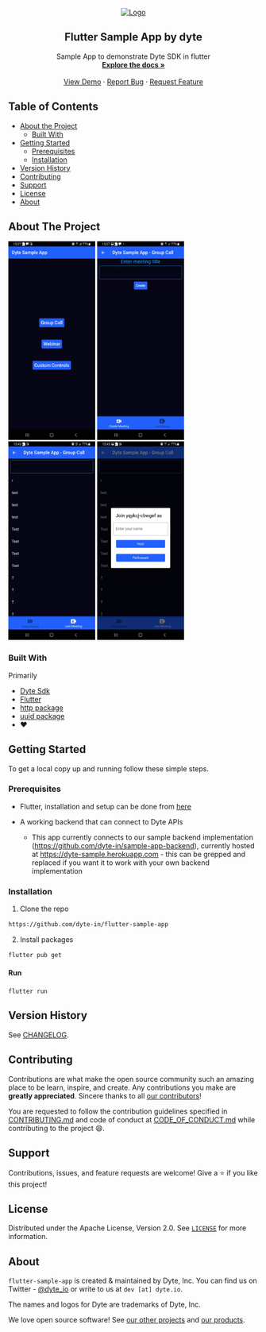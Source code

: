<!-- PROJECT LOGO -->
<p align="center">
  <a href="https://dyte.io">
    <img src="https://dyte-uploads.s3.ap-south-1.amazonaws.com/dyte-logo-dark.svg" alt="Logo" width="80">
  </a>

  <h2 align="center">Flutter Sample App by dyte</h3>

  <p align="center">
   Sample App to demonstrate Dyte SDK in flutter
    <br />
    <a href="https://docs.dyte.io/flutter/quickstart"><strong>Explore the docs »</strong></a>
    <br />
    <br />
    <a href="https://app.dyte.io">View Demo</a>
    ·
    <a href="https://github.com/dyte-in/docs-template/issues">Report Bug</a>
    ·
    <a href="https://github.com/dyte-in/docs-template/issues">Request Feature</a>
  </p>
</p>

<!-- TABLE OF CONTENTS -->

## Table of Contents

- [About the Project](#about-the-project)
  - [Built With](#built-with)
- [Getting Started](#getting-started)
  - [Prerequisites](#prerequisites)
  - [Installation](#installation)
- [Version History](#version-history)
- [Contributing](#contributing)
- [Support](#support)
- [License](#license)
- [About](#about)

<!-- ABOUT THE PROJECT -->

## About The Project

<img src="./static/ss-1.jpeg" width=175 height=400> <img src="./static/ss-2.jpeg" width=175 height=400> <img src="./static/ss-3.jpeg" width=175 height=400> <img src="./static/ss-4.jpeg" width=175 height=400>

### Built With

Primarily

- [Dyte Sdk](https://pub.dev/packages/dyte_client)
- [Flutter](https://flutter.dev/)
- [http package](https://pub.dev/packages/http)
- [uuid package](https://pub.dev/packages/uuid)
- :heart:

<!-- GETTING STARTED -->

## Getting Started

To get a local copy up and running follow these simple steps.

### Prerequisites

- Flutter, installation and setup can be done from [here](https://docs.flutter.dev/get-started/install)

- A working backend that can connect to Dyte APIs
  - This app currently connects to our sample backend implementation (https://github.com/dyte-in/sample-app-backend), currently hosted at https://dyte-sample.herokuapp.com - this can be grepped and replaced if you want it to work with your own backend implementation

### Installation

1. Clone the repo

```sh
https://github.com/dyte-in/flutter-sample-app
```

2. Install packages

```sh
flutter pub get
```

#### Run

`flutter run`

<!-- CHANGELOG -->

## Version History

See [CHANGELOG](./CHANGELOG.md).

<!-- CONTRIBUTING -->

## Contributing

Contributions are what make the open source community such an amazing place to be learn, inspire, and create. Any contributions you make are **greatly appreciated**. Sincere thanks to all [our contributors](https://github.com/dyte-in/flutter-sample-app/graphs/contributors)!

You are requested to follow the contribution guidelines specified in [CONTRIBUTING.md](./CONTRIBUTING.md) and code of conduct at [CODE_OF_CONDUCT.md](./CODE_OF_CONDUCT.md) while contributing to the project :smile:.

## Support

Contributions, issues, and feature requests are welcome!
Give a ⭐️ if you like this project!

<!-- LICENSE -->

## License

Distributed under the Apache License, Version 2.0. See [`LICENSE`](./LICENSE) for more information.

<!-- MARKDOWN LINKS & IMAGES -->
<!-- https://www.markdownguide.org/basic-syntax/#reference-style-links -->

## About

`flutter-sample-app` is created & maintained by Dyte, Inc. You can find us on Twitter - [@dyte_io](twitter.com/dyte_io) or write to us at `dev [at] dyte.io`.

The names and logos for Dyte are trademarks of Dyte, Inc.

We love open source software! See [our other projects](https://github.com/dyte-in) and [our products](https://dyte.io).
